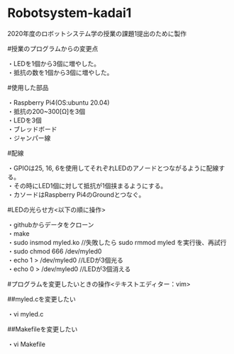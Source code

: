 # Robotsystem-kadai1
2020年度のロボットシステム学の授業の課題1提出のために製作


#授業のプログラムからの変更点

・LEDを1個から3個に増やした。  
・抵抗の数を1個から3個に増やした。


#使用した部品

・Raspberry Pi4(OS:ubuntu 20.04)  
・抵抗の200~300[Ω]を3個  
・LEDを3個  
・ブレッドボード  
・ジャンパー線


#配線

・GPIOは25, 16, 6を使用してそれぞれLEDのアノードとつながるように配線する。  
・その時にLED1個に対して抵抗が1個挟まるようにする。  
・カソードはRaspberry Pi4のGroundとつなぐ。


#LEDの光らせ方<以下の順に操作>

・githubからデータをクローン  
・make  
・sudo insmod myled.ko  //失敗したら sudo rmmod myled を実行後、再試行  
・sudo chmod 666 /dev/myled0  
・echo 1 > /dev/myled0  //LEDが3個光る  
・echo 0 > /dev/myled0  //LEDが3個消える


#プログラムを変更したいときの操作<テキストエディター：vim>


##myled.cを変更したい

・vi myled.c


##Makefileを変更したい

・vi Makefile
